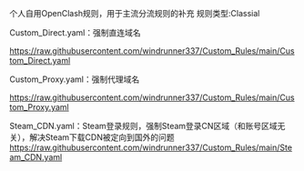 个人自用OpenClash规则，用于主流分流规则的补充
规则类型:Classial

Custom_Direct.yaml：强制直连域名

https://raw.githubusercontent.com/windrunner337/Custom_Rules/main/Custom_Direct.yaml

Custom_Proxy.yaml：强制代理域名

https://raw.githubusercontent.com/windrunner337/Custom_Rules/main/Custom_Proxy.yaml

Steam_CDN.yaml：Steam登录规则，强制Steam登录CN区域（和账号区域无关），解决Steam下载CDN被定向到国外的问题
https://raw.githubusercontent.com/windrunner337/Custom_Rules/main/Steam_CDN.yaml
